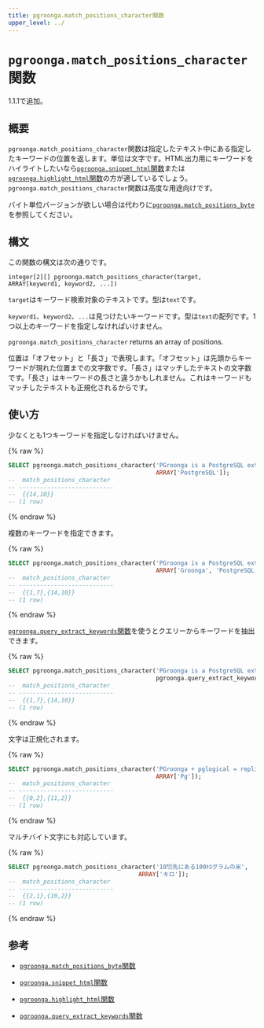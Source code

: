 ```yaml
---
title: pgroonga.match_positions_character関数
upper_level: ../
---
```


# `pgroonga.match_positions_character`関数

1.1.1で追加。

## 概要

`pgroonga.match_positions_character`関数は指定したテキスト中にある指定したキーワードの位置を返します。単位は文字です。HTML出力用にキーワードをハイライトしたいなら[`pgroonga.snippet_html`関数](pgroonga-snippet-html.html)または[`pgroonga.highlight_html`関数](pgroonga-highlight-html.html)の方が適しているでしょう。`pgroonga.match_positions_character`関数は高度な用途向けです。

バイト単位バージョンが欲しい場合は代わりに[`pgroonga.match_positions_byte`](pgroonga-match-positions-byte.html)を参照してください。

## 構文

この関数の構文は次の通りです。

```text
integer[2][] pgroonga.match_positions_character(target, ARRAY[keyword1, keyword2, ...])
```

`target`はキーワード検索対象のテキストです。型は`text`です。

`keyword1`、`keyword2`、`...`は見つけたいキーワードです。型は`text`の配列です。1つ以上のキーワードを指定しなければいけません。

`pgroonga.match_positions_character` returns an array of positions.

位置は「オフセット」と「長さ」で表現します。「オフセット」は先頭からキーワードが現れた位置までの文字数です。「長さ」はマッチしたテキストの文字数です。「長さ」はキーワードの長さと違うかもしれません。これはキーワードもマッチしたテキストも正規化されるからです。

## 使い方

少なくとも1つキーワードを指定しなければいけません。

{% raw %}
```sql
SELECT pgroonga.match_positions_character('PGroonga is a PostgreSQL extension.',
                                          ARRAY['PostgreSQL']);
--  match_positions_character 
-- ---------------------------
--  {{14,10}}
-- (1 row)
```
{% endraw %}

複数のキーワードを指定できます。

{% raw %}
```sql
SELECT pgroonga.match_positions_character('PGroonga is a PostgreSQL extension.',
                                          ARRAY['Groonga', 'PostgreSQL']);
--  match_positions_character 
-- ---------------------------
--  {{1,7},{14,10}}
-- (1 row)
```
{% endraw %}

[`pgroonga.query_extract_keywords`関数](pgroonga-query-extract-keywords.html)を使うとクエリーからキーワードを抽出できます。

{% raw %}
```sql
SELECT pgroonga.match_positions_character('PGroonga is a PostgreSQL extension.',
                                          pgroonga.query_extract_keywords('Groonga PostgreSQL -extension'));
--  match_positions_character 
-- ---------------------------
--  {{1,7},{14,10}}
-- (1 row)
```
{% endraw %}

文字は正規化されます。

{% raw %}
```sql
SELECT pgroonga.match_positions_character('PGroonga + pglogical = replicatable!',
                                          ARRAY['Pg']);
--  match_positions_character 
-- ---------------------------
--  {{0,2},{11,2}}
-- (1 row)
```
{% endraw %}

マルチバイト文字にも対応しています。

{% raw %}
```sql
SELECT pgroonga.match_positions_character('10㌖先にある100ｷﾛグラムの米',
                                     ARRAY['キロ']);
--  match_positions_character 
-- ---------------------------
--  {{2,1},{10,2}}
-- (1 row)
```
{% endraw %}

## 参考

  * [`pgroonga.match_positions_byte`関数](pgroonga-match-positions-byte.html)

  * [`pgroonga.snippet_html`関数](pgroonga-query-snippet-html.html)

  * [`pgroonga.highlight_html`関数](pgroonga-query-highlight-html.html)

  * [`pgroonga.query_extract_keywords`関数](pgroonga-query-extract-keywords.html)
